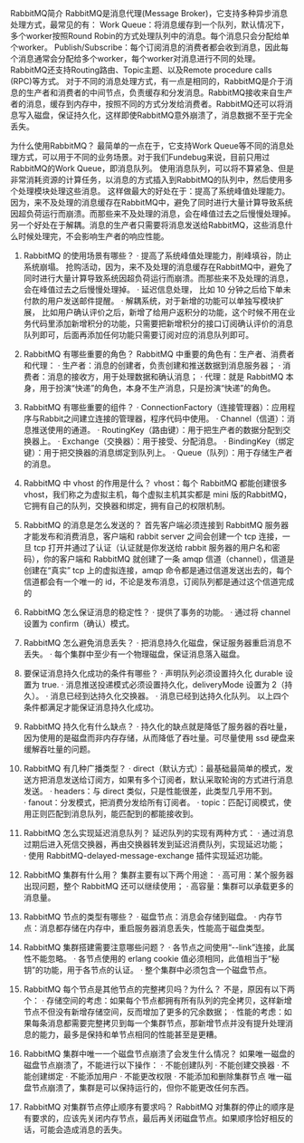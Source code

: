 RabbitMQ简介
RabbitMQ是消息代理(Message Broker)，它支持多种异步消息处理方式，最常见的有：
Work Queue：将消息缓存到一个队列，默认情况下，多个worker按照Round Robin的方式处理队列中的消息。每个消息只会分配给单个worker。
Publish/Subscribe：每个订阅消息的消费者都会收到消息，因此每个消息通常会分配给多个worker，每个worker对消息进行不同的处理。
RabbitMQ还支持Routing路由、Topic主题、以及Remote procedure calls (RPC)等方式。
对于不同的消息处理方式，有一点是相同的，RabbitMQ是介于消息的生产者和消费者的中间节点，负责缓存和分发消息。RabbitMQ接收来自生产者的消息，缓存到内存中，按照不同的方式分发给消费者。RabbitMQ还可以将消息写入磁盘，保证持久化，这样即使RabbitMQ意外崩溃了，消息数据不至于完全丢失。

为什么使用RabbitMQ？
最简单的一点在于，它支持Work Queue等不同的消息处理方式，可以用于不同的业务场景。对于我们Fundebug来说，目前只用过RabbitMQ的Work Queue，即消息队列。
使用消息队列，可以将不算紧急、但是非常消耗资源的计算任务，以消息的方式插入到RabbitMQ的队列中，然后使用多个处理模块处理这些消息。
这样做最大的好处在于：提高了系统峰值处理能力。因为，来不及处理的消息缓存在RabbitMQ中，避免了同时进行大量计算导致系统因超负荷运行而崩溃。而那些来不及处理的消息，会在峰值过去之后慢慢处理掉。
另一个好处在于解耦。消息的生产者只需要将消息发送给RabbitMQ，这些消息什么时候处理完，不会影响生产者的响应性能。


1. RabbitMQ 的使用场景有哪些？
· 提高了系统峰值处理能力，削峰填谷，防止系统崩塌。
    抢购活动，因为，来不及处理的消息缓存在RabbitMQ中，避免了同时进行大量计算导致系统因超负荷运行而崩溃。而那些来不及处理的消息，会在峰值过去之后慢慢处理掉。
· 延迟信息处理，
    比如 10 分钟之后给下单未付款的用户发送邮件提醒。
· 解耦系统，对于新增的功能可以单独写模块扩展，
    比如用户确认评价之后，新增了给用户返积分的功能，这个时候不用在业务代码里添加新增积分的功能，只需要把新增积分的接口订阅确认评价的消息队列即可，后面再添加任何功能只需要订阅对应的消息队列即可。

2. RabbitMQ 有哪些重要的角色？
RabbitMQ 中重要的角色有：生产者、消费者和代理：
· 生产者：消息的创建者，负责创建和推送数据到消息服务器；
· 消费者：消息的接收方，用于处理数据和确认消息；
· 代理：就是 RabbitMQ 本身，用于扮演“快递”的角色，本身不生产消息，只是扮演“快递”的角色。

3. RabbitMQ 有哪些重要的组件？
· ConnectionFactory（连接管理器）：应用程序与Rabbit之间建立连接的管理器，程序代码中使用。
· Channel（信道）：消息推送使用的通道。
· RoutingKey（路由键）：用于把生产者的数据分配到交换器上。
· Exchange（交换器）：用于接受、分配消息。
· BindingKey（绑定键）：用于把交换器的消息绑定到队列上。
· Queue（队列）：用于存储生产者的消息。

4. RabbitMQ 中 vhost 的作用是什么？
vhost：每个 RabbitMQ 都能创建很多 vhost，我们称之为虚拟主机，每个虚拟主机其实都是 mini 版的RabbitMQ，它拥有自己的队列，交换器和绑定，拥有自己的权限机制。

5. RabbitMQ 的消息是怎么发送的？
首先客户端必须连接到 RabbitMQ 服务器才能发布和消费消息，客户端和 rabbit server 之间会创建一个 tcp 连接，一旦 tcp 打开并通过了认证（认证就是你发送给 rabbit 服务器的用户名和密码），你的客户端和 RabbitMQ 就创建了一条 amqp 信道（channel），信道是创建在“真实” tcp 上的虚拟连接，amqp 命令都是通过信道发送出去的，每个信道都会有一个唯一的 id，不论是发布消息，订阅队列都是通过这个信道完成的

6. RabbitMQ 怎么保证消息的稳定性？
· 提供了事务的功能。
· 通过将 channel 设置为 confirm（确认）模式。

7. RabbitMQ 怎么避免消息丢失？
· 把消息持久化磁盘，保证服务器重启消息不丢失。
· 每个集群中至少有一个物理磁盘，保证消息落入磁盘。

8. 要保证消息持久化成功的条件有哪些？
· 声明队列必须设置持久化 durable 设置为 true.
· 消息推送投递模式必须设置持久化，deliveryMode 设置为 2（持久）。
· 消息已经到达持久化交换器。
· 消息已经到达持久化队列。
以上四个条件都满足才能保证消息持久化成功。

9. RabbitMQ 持久化有什么缺点？
· 持久化的缺点就是降低了服务器的吞吐量，因为使用的是磁盘而非内存存储，从而降低了吞吐量。可尽量使用 ssd 硬盘来缓解吞吐量的问题。

10. RabbitMQ 有几种广播类型？
· direct（默认方式）：最基础最简单的模式，发送方把消息发送给订阅方，如果有多个订阅者，默认采取轮询的方式进行消息发送。
· headers：与 direct 类似，只是性能很差，此类型几乎用不到。
· fanout：分发模式，把消费分发给所有订阅者。
· topic：匹配订阅模式，使用正则匹配到消息队列，能匹配到的都能接收到。

11. RabbitMQ 怎么实现延迟消息队列？
延迟队列的实现有两种方式：
· 通过消息过期后进入死信交换器，再由交换器转发到延迟消费队列，实现延迟功能；
· 使用 RabbitMQ-delayed-message-exchange 插件实现延迟功能。

12. RabbitMQ 集群有什么用？
集群主要有以下两个用途：
· 高可用：某个服务器出现问题，整个 RabbitMQ 还可以继续使用；
· 高容量：集群可以承载更多的消息量。

13. RabbitMQ 节点的类型有哪些？
· 磁盘节点：消息会存储到磁盘。
· 内存节点：消息都存储在内存中，重启服务器消息丢失，性能高于磁盘类型。

14. RabbitMQ 集群搭建需要注意哪些问题？
· 各节点之间使用“--link”连接，此属性不能忽略。
· 各节点使用的 erlang cookie 值必须相同，此值相当于“秘钥”的功能，用于各节点的认证。
· 整个集群中必须包含一个磁盘节点。

15. RabbitMQ 每个节点是其他节点的完整拷贝吗？为什么？
不是，原因有以下两个：
· 存储空间的考虑：如果每个节点都拥有所有队列的完全拷贝，这样新增节点不但没有新增存储空间，反而增加了更多的冗余数据；
· 性能的考虑：如果每条消息都需要完整拷贝到每一个集群节点，那新增节点并没有提升处理消息的能力，最多是保持和单节点相同的性能甚至是更糟。

16. RabbitMQ 集群中唯一一个磁盘节点崩溃了会发生什么情况？
如果唯一磁盘的磁盘节点崩溃了，不能进行以下操作：
· 不能创建队列
· 不能创建交换器
· 不能创建绑定
· 不能添加用户
· 不能更改权限
· 不能添加和删除集群节点
唯一磁盘节点崩溃了，集群是可以保持运行的，但你不能更改任何东西。

17. RabbitMQ 对集群节点停止顺序有要求吗？
RabbitMQ 对集群的停止的顺序是有要求的，应该先关闭内存节点，最后再关闭磁盘节点。如果顺序恰好相反的话，可能会造成消息的丢失。
